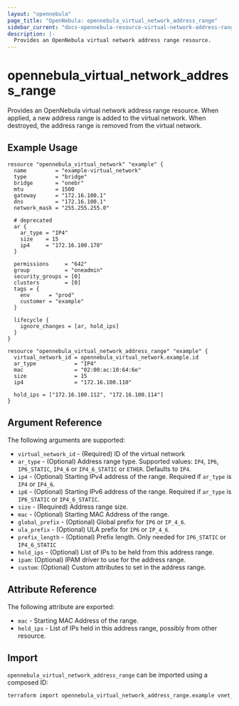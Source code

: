 ```yaml
---
layout: "opennebula"
page_title: "OpenNebula: opennebula_virtual_network_address_range"
sidebar_current: "docs-opennebula-resource-virtual-network-address-range"
description: |-
  Provides an OpenNebula virtual network address range resource.
---
```


# opennebula_virtual_network_address_range

Provides an OpenNebula virtual network address range resource. When applied, a new address range is added to the virtual network. When destroyed, the address range is removed from the virtual network.

## Example Usage

```hcl
resource "opennebula_virtual_network" "example" {
  name         = "example-virtual_network"
  type         = "bridge"
  bridge       = "onebr"
  mtu          = 1500
  gateway      = "172.16.100.1"
  dns          = "172.16.100.1"
  network_mask = "255.255.255.0"

  # deprecated
  ar {
    ar_type = "IP4"
    size    = 15
    ip4     = "172.16.100.170"
  }

  permissions     = "642"
  group           = "oneadmin"
  security_groups = [0]
  clusters        = [0]
  tags = {
    env      = "prod"
    customer = "example"
  }

  lifecycle {
    ignore_changes = [ar, hold_ips]
  }
}

resource "opennebula_virtual_network_address_range" "example" {
  virtual_network_id = opennebula_virtual_network.example.id
  ar_type            = "IP4"
  mac                = "02:00:ac:10:64:6e"
  size               = 15
  ip4                = "172.16.100.110"

  hold_ips = ["172.16.100.112", "172.16.100.114"]
}
```

## Argument Reference

The following arguments are supported:

* `virtual_network_id` - (Required) ID of the virtual network
* `ar_type` - (Optional) Address range type. Supported values: `IP4`, `IP6`, `IP6_STATIC`, `IP4_6` or `IP4_6_STATIC` or `ETHER`. Defaults to `IP4`.
* `ip4` - (Optional) Starting IPv4 address of the range. Required if `ar_type` is `IP4` or `IP4_6`.
* `ip6` - (Optional) Starting IPv6 address of the range. Required if `ar_type` is `IP6_STATIC` or `IP4_6_STATIC`.
* `size` - (Required) Address range size.
* `mac` - (Optional) Starting MAC Address of the range.
* `global_prefix` - (Optional) Global prefix for `IP6` or `IP_4_6`.
* `ula_prefix` - (Optional) ULA prefix for `IP6` or `IP_4_6`.
* `prefix_length` - (Optional) Prefix length. Only needed for `IP6_STATIC` or `IP4_6_STATIC`
* `hold_ips` - (Optional) List of IPs to be held from this address range.
* `ipam`: (Optional) IPAM driver to use for the address range.
* `custom`: (Optional) Custom attributes to set in the address range.

## Attribute Reference

The following attribute are exported:

* `mac` - Starting MAC Address of the range.
* `held_ips` - List of IPs held in this address range, possibly from other resource.

## Import

`opennebula_virtual_network_address_range` can be imported using a composed ID:

```sh
terraform import opennebula_virtual_network_address_range.example vnet_id:ar_id
```
